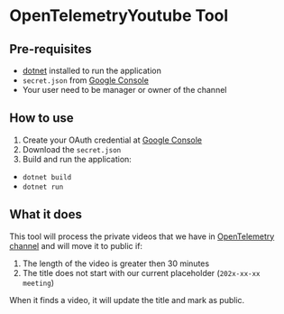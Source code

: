 # OpenTelemetryYoutube Tool

## Pre-requisites

* [dotnet](https://dotnet.microsoft.com/download/dotnet-core) installed to run the application
* `secret.json` from [Google Console](https://console.developers.google.com/)
* Your user need to be manager or owner of the channel

## How to use

1. Create your OAuth credential at [Google Console](https://console.developers.google.com/)
2. Download the `secret.json`
3. Build and run the application:

* `dotnet build`
* `dotnet run`

## What it does

This tool will process the private videos that we have in [OpenTelemetry channel](https://www.youtube.com/channel/UCHZDBZTIfdy94xMjMKz-_MA) and will move it to public if:

1. The length of the video is greater then 30 minutes
2. The title does not start with our current placeholder (`202x-xx-xx meeting`)

When it finds a video, it will update the title and mark as public.
